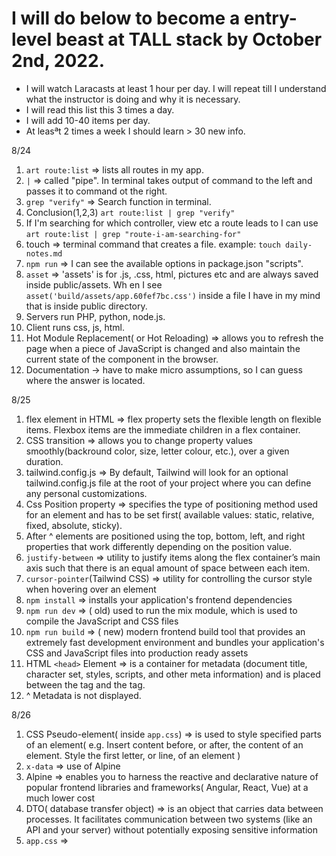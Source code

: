 # I will do below to become a entry-level beast at TALL stack by October 2nd, 2022.

- I will watch Laracasts at least 1 hour per day. I will repeat till I understand what the instructor is doing and why
  it is necessary.
- I will read this list this 3 times a day.
- I will add 10-40 items per day.
- At leasªt 2 times a week I should learn > 30 new info.

8/24

1. `art route:list` => lists all routes in my app.
2. `|` => called "pipe". In terminal takes output of command to the left and passes it to command ot the right.
3. `grep "verify"` => Search function in terminal.
4. Conclusion(1,2,3) `art route:list | grep "verify"`
5. If I'm searching for which controller, view etc a route leads to I can
   use `art route:list | grep "route-i-am-searching-for"`
6. touch => terminal command that creates a file. example: `touch daily-notes.md `
7. `npm run` =>  I can see the available options in package.json "scripts".
8. `asset` => 'assets' is for .js, .css, html, pictures etc and are always saved inside public/assets. Wh en I
   see `asset('build/assets/app.60fef7bc.css')` inside a file I have in my mind that is inside public directory.
9. Servers run PHP, python, node.js.
10. Client runs css, js, html.
11. Hot Module Replacement( or Hot Reloading) => allows you to refresh the page when a piece of JavaScript is changed
    and also maintain the current state of the component in the browser.
12. Documentation -> have to make micro assumptions, so I can guess where the answer is located.

8/25

1. flex element in HTML => flex property sets the flexible length on flexible items. Flexbox items are the immediate
   children in a flex container.
2. CSS transition => allows you to change property values smoothly(backround color, size, letter colour, etc.), over a
   given duration.
3. tailwind.config.js => By default, Tailwind will look for an optional tailwind.config.js file at the root of your
   project where you can define any personal customizations.
4. Css Position property => specifies the type of positioning method used for an element and has to be set first(
   available values: static, relative, fixed, absolute, sticky).
5. After ^ elements are positioned using the top, bottom, left, and right properties that work differently
   depending on the position value.
6. `justify-between` => utility to justify items along the flex container’s main axis such that there is an equal amount
   of space between each item.
7. `cursor-pointer`(Tailwind CSS) => utility for controlling the cursor style when hovering over an element
8. `npm install` => installs your application's frontend dependencies
9. `npm run dev` => ( old) used to run the mix module, which is used to compile the JavaScript and CSS files
10. `npm run build` => ( new) modern frontend build tool that provides an extremely fast development environment and
    bundles your application's CSS and JavaScript files into production ready assets
11. HTML `<head>` Element => is a container for metadata (document title, character set, styles, scripts, and other meta
    information) and is placed between the <html> tag and the <body> tag.
12. ^ Metadata is not displayed.

8/26

1. CSS Pseudo-element( inside `app.css`) => is used to style specified parts of an element( e.g. Insert content before,
   or after, the
   content of an element. Style the first letter, or line, of an element )
2. `x-data` => use of Alpine
3. Alpine =>  enables you to harness the reactive and declarative nature of popular frontend libraries and frameworks(
   Angular, React, Vue) at a much lower cost
4. DTO( database transfer object) => is an object that carries data between processes. It facilitates communication
   between two systems (like an API and your server) without potentially exposing sensitive information
5. `app.css` =>

